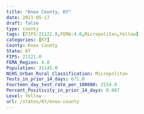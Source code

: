 ```yaml
---
title: "Knox County, KY"
date: 2021-05-17
draft: false
type: county
tags: [FIPS:21121.0,FEMA:4.0,Micropolitan,Yellow]
categories: [KY]
County: Knox County
State: KY
FIPS: 21121.0
FEMA_Region: 4.0
Population: 31145.0
NCHS_Urban_Rural_Classification: Micropolitan
Tests_in_prior_14_days: 671.0
Fourteen_day_test_rate_per_100000: 2154.0
Percent_Positivity_in_prior_14_days: 0.067
Level: Yellow
url: /states/KY/knox-county
---
```



